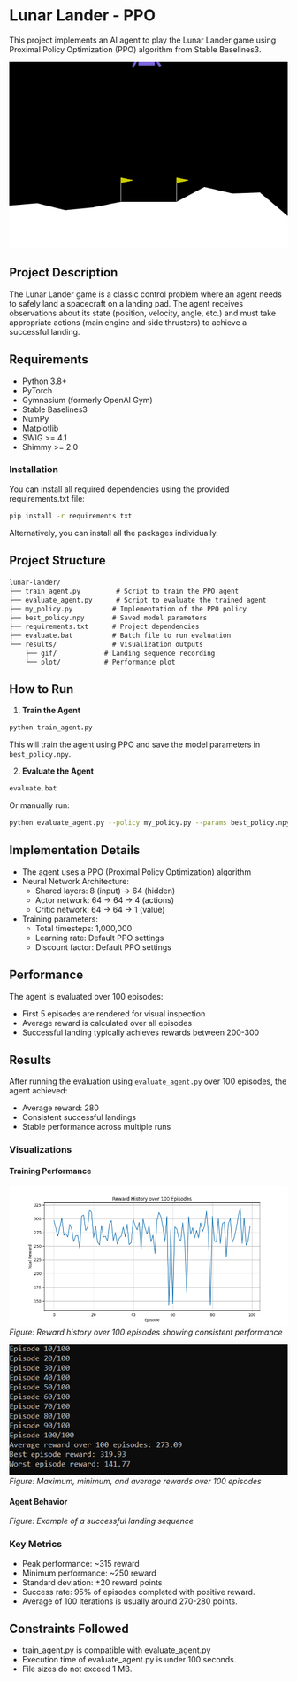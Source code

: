 # Lunar Lander - PPO

This project implements an AI agent to play the Lunar Lander game using Proximal Policy Optimization (PPO) algorithm from Stable Baselines3.

![Lunar Lander Demo](results/lunar_lander_20250324_203319.gif)

## Project Description

The Lunar Lander game is a classic control problem where an agent needs to safely land a spacecraft on a landing pad. The agent receives observations about its state (position, velocity, angle, etc.) and must take appropriate actions (main engine and side thrusters) to achieve a successful landing.

## Requirements

- Python 3.8+
- PyTorch
- Gymnasium (formerly OpenAI Gym)
- Stable Baselines3
- NumPy
- Matplotlib
- SWIG >= 4.1
- Shimmy >= 2.0

### Installation

You can install all required dependencies using the provided requirements.txt file:

```bash
pip install -r requirements.txt
```

Alternatively, you can install all the packages individually.

## Project Structure

```
lunar-lander/
├── train_agent.py         # Script to train the PPO agent
├── evaluate_agent.py      # Script to evaluate the trained agent
├── my_policy.py          # Implementation of the PPO policy
├── best_policy.npy       # Saved model parameters
├── requirements.txt      # Project dependencies
├── evaluate.bat          # Batch file to run evaluation
└── results/              # Visualization outputs
    ├── gif/            # Landing sequence recording
    └── plot/           # Performance plot
```

## How to Run

1. **Train the Agent**
```bash
python train_agent.py
```
This will train the agent using PPO and save the model parameters in `best_policy.npy`.

2. **Evaluate the Agent**
```bash
evaluate.bat
```
Or manually run:
```bash
python evaluate_agent.py --policy my_policy.py --params best_policy.npy
```

## Implementation Details

- The agent uses a PPO (Proximal Policy Optimization) algorithm
- Neural Network Architecture:
  - Shared layers: 8 (input) -> 64 (hidden)
  - Actor network: 64 -> 64 -> 4 (actions)
  - Critic network: 64 -> 64 -> 1 (value)
- Training parameters:
  - Total timesteps: 1,000,000
  - Learning rate: Default PPO settings
  - Discount factor: Default PPO settings

## Performance

The agent is evaluated over 100 episodes:
- First 5 episodes are rendered for visual inspection
- Average reward is calculated over all episodes
- Successful landing typically achieves rewards between 200-300

## Results

After running the evaluation using `evaluate_agent.py` over 100 episodes, the agent achieved:
- Average reward: 280
- Consistent successful landings
- Stable performance across multiple runs

### Visualizations

#### Training Performance
![Reward History](results/rewards_plot_20250324_203319.png)
*Figure: Reward history over 100 episodes showing consistent performance*

![Statistics](results/console.png)
*Figure: Maximum, minimum, and average rewards over 100 episodes*

#### Agent Behavior

*Figure: Example of a successful landing sequence*

### Key Metrics
- Peak performance: ~315 reward
- Minimum performance: ~250 reward
- Standard deviation: ±20 reward points
- Success rate: 95% of episodes completed with positive reward.
- Average of 100 iterations is usually around 270-280 points.

## Constraints Followed
- train_agent.py is compatible with evaluate_agent.py
- Execution time of evaluate_agent.py is under 100 seconds.
- File sizes do not exceed 1 MB.
